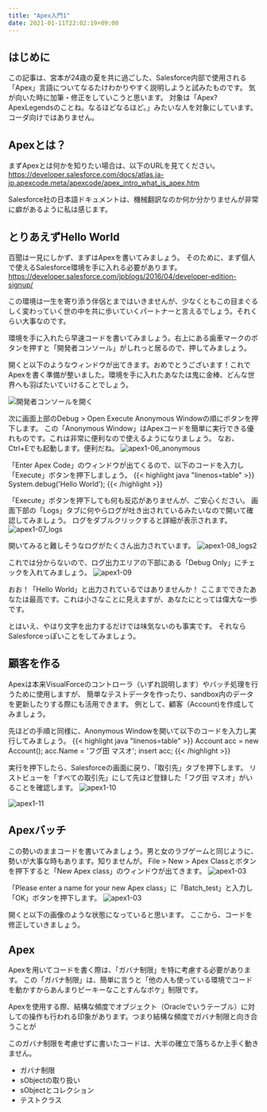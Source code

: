 ```yaml
---
title: "Apex入門1"
date: 2021-01-11T22:02:19+09:00
---
```


## はじめに
この記事は、宮本が24歳の夏を共に過ごした、Salesforce内部で使用される「Apex」言語についてなるたけわかりやすく説明しようと試みたものです。
気が向いた時に加筆・修正をしていこうと思います。
対象は「Apex? ApexLegendsのことね。なるほどなるほど。」みたいな人を対象にしています。コーダ向けではありません。

## Apexとは？
まずApexとは何かを知りたい場合は、以下のURLを見てください。
https://developer.salesforce.com/docs/atlas.ja-jp.apexcode.meta/apexcode/apex_intro_what_is_apex.htm

Salesforce社の日本語ドキュメントは、機械翻訳なのか何か分かりませんが非常に癖があるように私は感じます。

## とりあえずHello World
百聞は一見にしかず、まずはApexを書いてみましょう。
そのために、まず個人で使えるSalesforce環境を手に入れる必要があります。
https://developer.salesforce.com/jpblogs/2016/04/developer-edition-signup/

この環境は一生を寄り添う伴侶とまではいきませんが、少なくともこの目まぐるしく変わっていく世の中を共に歩いていくパートナーと言えるでしょう。それくらい大事なのです。

環境を手に入れたら早速コードを書いてみましょう。右上にある歯車マークのボタンを押すと「開発者コンソール」がしれっと居るので、押してみましょう。

開くと以下のようなウィンドウが出てきます。おめでとうございます！これでApexを書く準備が整いました。環境を手に入れたあなたは鬼に金棒、どんな世界へも羽ばたいていけることでしょう。

![開発者コンソールを開く](apex1-02.png)

次に画面上部のDebug > Open Execute Anonymous Windowの順にボタンを押下します。
この「Anonymous Window」はApexコードを簡単に実行できる優れものです。これは非常に便利なので使えるようになりましょう。
なお、Ctrl+Eでも起動します。便利だね。
![apex1-06_anonymous](apex1-06_anonymous.png)

「Enter Apex Code」のウィンドウが出てくるので、以下のコードを入力し「Execute」ボタンを押下しましょう。
{{< highlight java "linenos=table" >}}
System.debug('Hello World');
{{< /highlight >}}

「Execute」ボタンを押下しても何も反応がありませんが、ご安心ください。
画面下部の「Logs」タブに何やらログが吐き出されているみたいなので開いて確認してみましょう。
ログをダブルクリックすると詳細が表示されます。
![apex1-07_logs](apex1-07_logs.png)

開いてみると難しそうなログがたくさん出力されています。
![apex1-08_logs2](apex1-08_logs2.png)

これでは分からないので、ログ出力エリアの下部にある「Debug Only」にチェックを入れてみましょう。
![apex1-09](apex1-09.png)

おお！「Hello World」と出力されているではありませんか！
ここまでできたあなたは最高です。これは小さなことに見えますが、あなたにとっては偉大な一歩です。

とはいえ、やはり文字を出力するだけでは味気ないのも事実です。
それならSalesforceっぽいことをしてみましょう。

## 顧客を作る
Apexは本来VisualForceのコントローラ（いずれ説明します）やバッチ処理を行うために使用しますが、
簡単なテストデータを作ったり、sandbox内のデータを更新したりする際にも活用できます。
例として、顧客（Account)を作成してみましょう。

先ほどの手順と同様に、Anonymous Windowを開いて以下のコードを入力し実行してみましょう。
{{< highlight java "linenos=table" >}}
Account acc = new Account();
acc.Name = 'フグ田 マスオ';
insert acc;
{{< /highlight >}}

実行を押下したら、Salesforceの画面に戻り、「取引先」タブを押下します。
リストビューを「すべての取引先」にして先ほど登録した「フグ田 マスオ」がいることを確認します。
![apex1-10](apex1-10.png)

![apex1-11](apex1-11.png)


## Apexバッチ

この勢いのままコードを書いてみましょう。男と女のラブゲームと同じように、勢いが大事な時もあります。知りませんが。
File > New > Apex Classとボタンを押下すると「New Apex class」のウィンドウが出てきます。
![apex1-03](apex1-03.png)

「Please enter a name for your new Apex class」に「Batch_test」と入力し「OK」ボタンを押下します。
![apex1-03](apex1-04.png)

開くと以下の画像のような状態になっていると思います。
ここから、コードを修正していきましょう。

## Apex

Apexを用いてコードを書く際は、「ガバナ制限」を特に考慮する必要があります。
この「ガバナ制限」は、簡単に言うと「他の人も使っている環境でコードを動かすからあんまりピーキーなことすんなボケ」制限です。

Apexを使用する際、結構な頻度でオブジェクト（Oracleでいうテーブル）に対しての操作も行われる印象があります。つまり結構な頻度でガバナ制限と向き合うことが


このガバナ制限を考慮せずに書いたコードは、大半の確立で落ちるか上手く動きません。




- ガバナ制限
- sObjectの取り扱い
- sObjectとコレクション
- テストクラス
